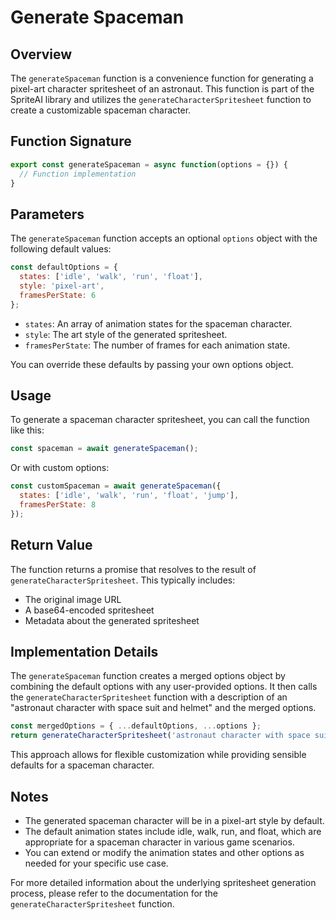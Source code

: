 # Generate Spaceman

## Overview

The `generateSpaceman` function is a convenience function for generating a pixel-art character spritesheet of an astronaut. This function is part of the SpriteAI library and utilizes the `generateCharacterSpritesheet` function to create a customizable spaceman character.

## Function Signature

```javascript
export const generateSpaceman = async function(options = {}) {
  // Function implementation
}
```

## Parameters

The `generateSpaceman` function accepts an optional `options` object with the following default values:

```javascript
const defaultOptions = {
  states: ['idle', 'walk', 'run', 'float'],
  style: 'pixel-art',
  framesPerState: 6
};
```

- `states`: An array of animation states for the spaceman character.
- `style`: The art style of the generated spritesheet.
- `framesPerState`: The number of frames for each animation state.

You can override these defaults by passing your own options object.

## Usage

To generate a spaceman character spritesheet, you can call the function like this:

```javascript
const spaceman = await generateSpaceman();
```

Or with custom options:

```javascript
const customSpaceman = await generateSpaceman({
  states: ['idle', 'walk', 'run', 'float', 'jump'],
  framesPerState: 8
});
```

## Return Value

The function returns a promise that resolves to the result of `generateCharacterSpritesheet`. This typically includes:

- The original image URL
- A base64-encoded spritesheet
- Metadata about the generated spritesheet

## Implementation Details

The `generateSpaceman` function creates a merged options object by combining the default options with any user-provided options. It then calls the `generateCharacterSpritesheet` function with a description of an "astronaut character with space suit and helmet" and the merged options.

```javascript
const mergedOptions = { ...defaultOptions, ...options };
return generateCharacterSpritesheet('astronaut character with space suit and helmet', mergedOptions);
```

This approach allows for flexible customization while providing sensible defaults for a spaceman character.

## Notes

- The generated spaceman character will be in a pixel-art style by default.
- The default animation states include idle, walk, run, and float, which are appropriate for a spaceman character in various game scenarios.
- You can extend or modify the animation states and other options as needed for your specific use case.

For more detailed information about the underlying spritesheet generation process, please refer to the documentation for the `generateCharacterSpritesheet` function.